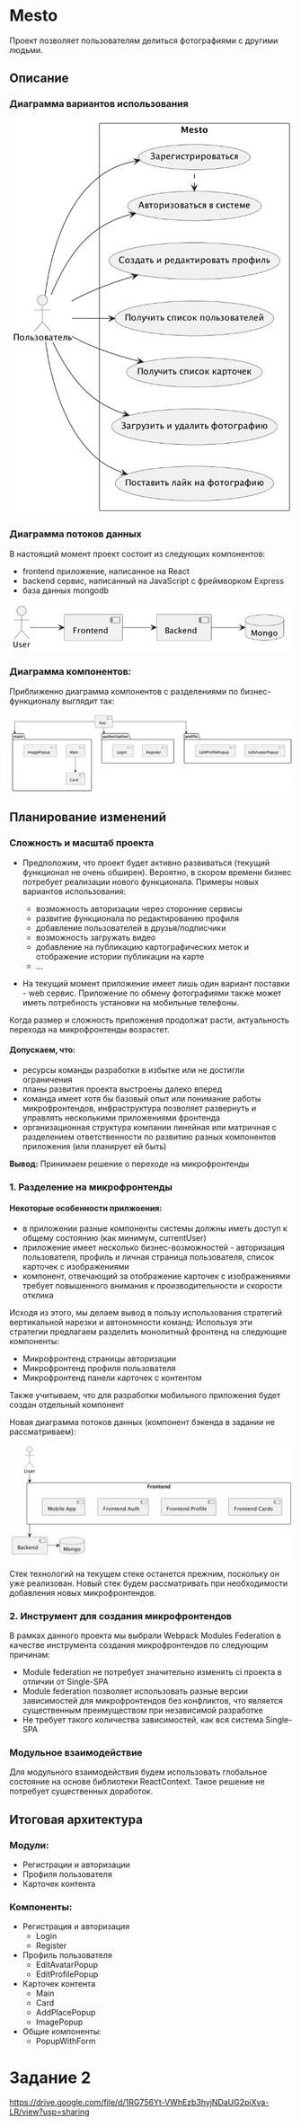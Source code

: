 # Mesto

Проект позволяет пользователям делиться фотографиями с другими людьми.

## Описание

### Диаграмма вариантов использования

![диаграмма вариантов использования](docs/usecases.png)

### Диаграмма потоков данных

В настоящий момент проект состоит из следующих компонентов:

- frontend приложение, написанное на React
- backend сервис, написанный на JavaScript с фреймворком Express
- база данных mongodb

![Диаграмма потоков данных](docs/data-flow.png)

### Диаграмма компонентов:

Приближенно диаграмма компонентов с разделениями по бизнес-функционалу выглядит так:

![Диаграмма компонентов](docs/components.png)

## Планирование изменений

### Сложность и масштаб проекта

- Предположим, что проект будет активно развиваться (текущий функционал не очень обширен). Вероятно, в скором
  времени бизнес потребует реализации нового функционала. Примеры новых вариантов использования:
    - возможность авторизации через сторонние сервисы
    - развитие функционала по редактированию профиля
    - добавление пользователей в друзья/подписчики
    - возможность загружать видео
    - добавление на публикацию картографических меток и отображение истории публикации на карте
    - ...

- На текущий момент приложение имеет лишь один вариант поставки - web сервис. Приложение по обмену фотографиями также
  может иметь потребность установки на мобильные телефоны.

Когда размер и сложность приложения продолжат расти, актуальность перехода на микрофронтенды возрастет.

#### Допускаем, что:

- ресурсы команды разработки в избытке или не достигли ограничения
- планы развития проекта выстроены далеко вперед
- команда имеет хотя бы базовый опыт или понимание работы микрофронтендов, инфраструктура позволяет развернуть и
  управлять несколькими приложениями фронтенда
- организационная структура компании линейная или матричная с разделением ответственности по развитию разных компонентов
  приложения (или планирует ей быть)

**Вывод:** Принимаем решение о переходе на микрофронтенды

### 1. Разделение на микрофронтенды

#### Некоторые особенности прилжоения:

- в приложении разные компоненты системы должны иметь доступ к общему состоянию (как минимум, currentUser)
- приложение имеет несколько бизнес-возможностей - авторизация пользователя, профиль и личная страница пользователя,
  список карточек с изображениями
- компонент, отвечающий за отображение карточек с изображениями требует повышенного внимания к производительности и
  скорости отклика

Исходя из этого, мы делаем вывод в пользу использования стратегий вертикальной нарезки и автономности команд:
Используя эти стратегии предлагаем разделить монолитный фронтенд на следующие компоненты:

- Микрофронтенд страницы авторизации
- Микрофронтенд профиля пользователя
- Микрофронтенд панели карточек с контентом

Также учитываем, что для разработки мобильного приложения будет создан отдельный компонент

Новая диаграмма потоков данных (компонент бэкенда в задании не рассматриваем):

![Новая диаграмма потоков данных](docs/new-data-flow.png)

Стек технологий на текущем стеке останется прежним, поскольку он уже реализован. Новый стек будем рассматривать при
необходимости добавления новых микрофронтендов.

### 2. Инструмент для создания микрофронтендов

В рамках данного проекта мы выбрали Webpack Modules Federation в качестве инструмента создания микрофронтендов по
следующим причинам:

- Module federation не потребует значительно изменять ci проекта в отличии от Single-SPA
- Module federation позволяет использовать разные версии зависимостей для микрофронтендов без конфликтов, что является
  существенным преимуществом при независимой разработке
- Не требует такого количества зависимостей, как вся система Single-SPA

### Модульное взаимодействие

Для модульного взаимодействия будем использовать глобальное состояние на основе библиотеки ReactContext. Такое решение
не потребует существенных доработок.

## Итоговая архитектура

### Модули:

- Регистрации и авторизации
- Профиля пользователя
- Карточек контента

### Компоненты:

- Регистрация и авторизация
    - Login
    - Register
- Профиль пользователя
    - EditAvatarPopup
    - EditProfilePopup
- Карточек контента
    - Main
    - Card
    - AddPlacePopup
    - ImagePopup
- Общие компоненты:
    - PopupWithForm

# Задание 2

https://drive.google.com/file/d/1RG756Yt-VWhEzb3hyjNDaUG2piXva-LR/view?usp=sharing